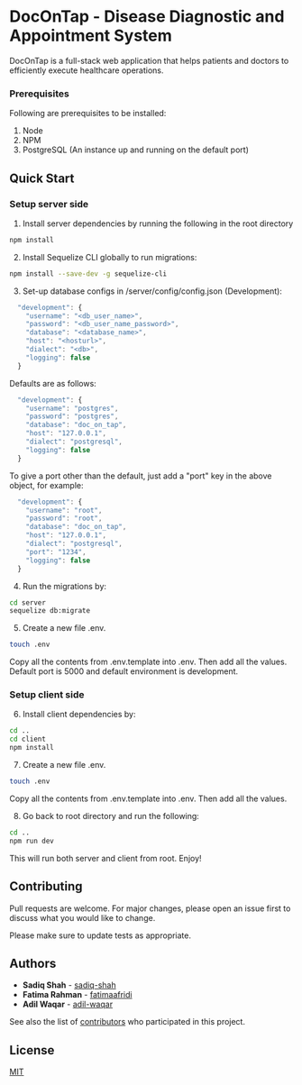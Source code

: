 # DocOnTap - Disease Diagnostic and Appointment System

DocOnTap is a full-stack web application that helps patients and doctors to efficiently execute healthcare operations.

### Prerequisites

Following are prerequisites to be installed:

1. Node
2. NPM
3. PostgreSQL (An instance up and running on the default port)

## Quick Start

### Setup server side

1. Install server dependencies by running the following in the root directory

```bash
npm install
```

2. Install Sequelize CLI globally to run migrations:

```bash
npm install --save-dev -g sequelize-cli
```

3. Set-up database configs in /server/config/config.json (Development):

```js
  "development": {
    "username": "<db_user_name>",
    "password": "<db_user_name_password>",
    "database": "<database_name>",
    "host": "<hosturl>",
    "dialect": "<db>",
    "logging": false
  }
```

Defaults are as follows:

```js
  "development": {
    "username": "postgres",
    "password": "postgres",
    "database": "doc_on_tap",
    "host": "127.0.0.1",
    "dialect": "postgresql",
    "logging": false
  }
```

To give a port other than the default, just add a "port" key in the above object, for example:

```js
  "development": {
    "username": "root",
    "password": "root",
    "database": "doc_on_tap",
    "host": "127.0.0.1",
    "dialect": "postgresql",
    "port": "1234",
    "logging": false
  }
```

4. Run the migrations by:

```bash
cd server
sequelize db:migrate
```

5. Create a new file .env.

```bash
touch .env
```

Copy all the contents from .env.template into .env. Then add all the values. Default port is 5000 and default environment is development.

### Setup client side

6. Install client dependencies by:

```bash
cd ..
cd client
npm install
```

7. Create a new file .env.

```bash
touch .env
```

Copy all the contents from .env.template into .env. Then add all the values.

8. Go back to root directory and run the following:

```bash
cd ..
npm run dev
```

This will run both server and client from root. Enjoy!

## Contributing

Pull requests are welcome. For major changes, please open an issue first to discuss what you would like to change.

Please make sure to update tests as appropriate.

## Authors

- **Sadiq Shah** - [sadiq-shah](https://github.com/sadiq-shah)
- **Fatima Rahman** - [fatimaafridi](https://github.com/fatimaafridi)
- **Adil Waqar** - [adil-waqar](https://github.com/adil-waqar)

See also the list of [contributors](https://github.com/adil-waqar/docontap/contributors) who participated in this project.

## License

[MIT](https://choosealicense.com/licenses/mit/)
